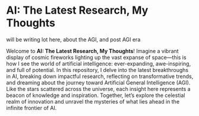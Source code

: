 # AI: The Latest Research, My Thoughts 
will be writing lot here, about the AGI, and post AGI era

Welcome to **AI: The Latest Research, My Thoughts**! Imagine a vibrant display of cosmic fireworks lighting up the vast expanse of space—this is how I see the world of artificial intelligence: ever-expanding, awe-inspiring, and full of potential. In this repository, I delve into the latest breakthroughs in AI, breaking down impactful research, reflecting on transformative trends, and dreaming about the journey toward Artificial General Intelligence (AGI). Like the stars scattered across the universe, each insight here represents a beacon of knowledge and inspiration. Together, let’s explore the celestial realm of innovation and unravel the mysteries of what lies ahead in the infinite frontier of AI. 
